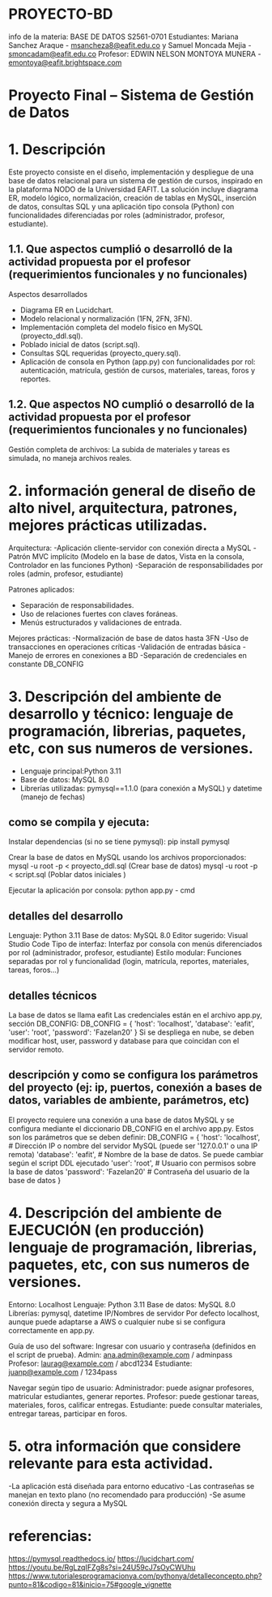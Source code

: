 # PROYECTO-BD
 info de la materia: BASE DE DATOS S2561-0701
 Estudiantes: Mariana Sanchez Araque - msancheza8@eafit.edu.co y Samuel Moncada Mejia  - smoncadam@eafit.edu.co
 Profesor: EDWIN NELSON MONTOYA MUNERA - emontoya@eafit.brightspace.com

# Proyecto Final – Sistema de Gestión de Datos
# 1. Descripción
Este proyecto consiste en el diseño, implementación y despliegue de una base de datos relacional para un sistema de gestión de cursos, inspirado en la plataforma NODO de la Universidad EAFIT. La solución incluye diagrama ER, modelo lógico, normalización, creación de tablas en MySQL, inserción de datos, consultas SQL y una aplicación tipo consola (Python) con funcionalidades diferenciadas por roles (administrador, profesor, estudiante).

## 1.1. Que aspectos cumplió o desarrolló de la actividad propuesta por el profesor (requerimientos funcionales y no funcionales)
Aspectos desarrollados
- Diagrama ER en Lucidchart.
- Modelo relacional y normalización (1FN, 2FN, 3FN).
- Implementación completa del modelo físico en MySQL (proyecto_ddl.sql).
- Poblado inicial de datos (script.sql).
- Consultas SQL requeridas (proyecto_query.sql).
- Aplicación de consola en Python (app.py) con funcionalidades por rol: autenticación, matrícula, gestión de cursos, materiales, tareas, foros y reportes.

## 1.2. Que aspectos NO cumplió o desarrolló de la actividad propuesta por el profesor (requerimientos funcionales y no funcionales)
Gestión completa de archivos: La subida de materiales y tareas es simulada, no maneja archivos reales.


# 2. información general de diseño de alto nivel, arquitectura, patrones, mejores prácticas utilizadas.
Arquitectura:
-Aplicación cliente-servidor con conexión directa a MySQL
-Patrón MVC implícito (Modelo en la base de datos, Vista en la consola, Controlador en las funciones Python)
-Separación de responsabilidades por roles (admin, profesor, estudiante)

Patrones aplicados:
- Separación de responsabilidades.  
- Uso de relaciones fuertes con claves foráneas.  
- Menús estructurados y validaciones de entrada.

Mejores prácticas:
-Normalización de base de datos hasta 3FN
-Uso de transacciones en operaciones críticas
-Validación de entradas básica
-Manejo de errores en conexiones a BD
-Separación de credenciales en constante DB_CONFIG

# 3. Descripción del ambiente de desarrollo y técnico: lenguaje de programación, librerias, paquetes, etc, con sus numeros de versiones.
- Lenguaje principal:Python 3.11  
- Base de datos: MySQL 8.0  
- Librerías utilizadas: pymysql==1.1.0 (para conexión a MySQL) y datetime (manejo de fechas)

## como se compila y ejecuta:
Instalar dependencias (si no se tiene pymysql):
pip install pymysql

Crear la base de datos en MySQL usando los archivos proporcionados:
mysql -u root -p < proyecto_ddl.sql  (Crear base de datos)
mysql -u root -p < script.sql      (Poblar datos iniciales )

Ejecutar la aplicación por consola:
python app.py - cmd

## detalles del desarrollo
Lenguaje: Python 3.11
Base de datos: MySQL 8.0
Editor sugerido: Visual Studio Code
Tipo de interfaz: Interfaz por consola con menús diferenciados por rol (administrador, profesor, estudiante)
Estilo modular: Funciones separadas por rol y funcionalidad (login, matrícula, reportes, materiales, tareas, foros...)

## detalles técnicos
La base de datos se llama eafit
Las credenciales están en el archivo app.py, sección DB_CONFIG:
DB_CONFIG = {
    'host': 'localhost',
    'database': 'eafit',
    'user': 'root',
    'password': 'Fazelan20'
}
Si se despliega en nube, se deben modificar host, user, password y database para que coincidan con el servidor remoto.

## descripción y como se configura los parámetros del proyecto (ej: ip, puertos, conexión a bases de datos, variables de ambiente, parámetros, etc)
El proyecto requiere una conexión a una base de datos MySQL y se configura mediante el diccionario DB_CONFIG en el archivo app.py. Estos son los parámetros que se deben definir:
DB_CONFIG = {
    'host': 'localhost',        # Dirección IP o nombre del servidor MySQL (puede ser '127.0.0.1' o una IP remota)
    'database': 'eafit',        # Nombre de la base de datos. Se puede cambiar según el script DDL ejecutado 
    'user': 'root',             # Usuario con permisos sobre la base de datos
    'password': 'Fazelan20'     # Contraseña del usuario de la base de datos
}

# 4. Descripción del ambiente de EJECUCIÓN (en producción) lenguaje de programación, librerias, paquetes, etc, con sus numeros de versiones.
Entorno: Localhost
Lenguaje: Python 3.11
Base de datos: MySQL 8.0
Librerías: pymysql, datetime
IP/Nombres de servidor
Por defecto localhost, aunque puede adaptarse a AWS o cualquier nube si se configura correctamente en app.py.

Guía de uso del software:
Ingresar con usuario y contraseña (definidos en el script de prueba).
Admin: ana.admin@example.com / adminpass
Profesor: laurag@example.com / abcd1234
Estudiante: juanp@example.com / 1234pass

Navegar según tipo de usuario:
Administrador: puede asignar profesores, matricular estudiantes, generar reportes.
Profesor: puede gestionar tareas, materiales, foros, calificar entregas.
Estudiante: puede consultar materiales, entregar tareas, participar en foros.


# 5. otra información que considere relevante para esta actividad.
-La aplicación está diseñada para entorno educativo
-Las contraseñas se manejan en texto plano (no recomendado para producción)
-Se asume conexión directa y segura a MySQL

# referencias:
https://pymysql.readthedocs.io/ 
https://lucidchart.com/
https://youtu.be/RgLzqIFZg8s?si=24U59cJ7sOyCWUhu 
https://www.tutorialesprogramacionya.com/pythonya/detalleconcepto.php?punto=81&codigo=81&inicio=75#google_vignette
